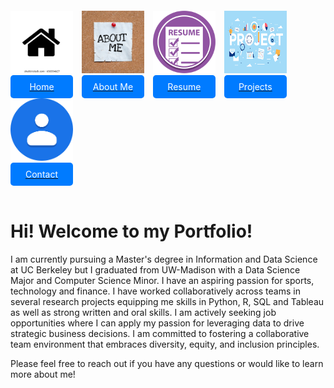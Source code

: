 <div style="margin-top: 20px;">
    <a href="/" style="display: inline-block; text-align: center; margin-right: 10px;">
        <img src="/assets/home_pic.webp" alt="Home" style="width: 100px; height: 100px;"><br>
        <span style="display: block; background-color: #007bff; color: white; padding: 10px; border-radius: 5px;">Home</span>
    </a>
    <a href="/about" style="display: inline-block; text-align: center; margin-right: 10px;">
        <img src="/assets/about_pic.jpeg" alt="About Me" style="width: 100px; height: 100px;"><br>
        <span style="display: block; background-color: #007bff; color: white; padding: 10px; border-radius: 5px;">About Me</span>
    </a>
    <a href="/resume" style="display: inline-block; text-align: center; margin-right: 10px;">
        <img src="/assets/resumes_pic.png" alt="Resume" style="width: 100px; height: 100px;"><br>
        <span style="display: block; background-color: #007bff; color: white; padding: 10px; border-radius: 5px;">Resume</span>
    </a>
    <a href="/projects" style="display: inline-block; text-align: center; margin-right: 10px;">
        <img src="/assets/project_pic.png" alt="Projects" style="width: 100px; height: 100px;"><br>
        <span style="display: block; background-color: #007bff; color: white; padding: 10px; border-radius: 5px;">Projects</span>
    </a>
    <a href="/contact" style="display: inline-block; text-align: center; margin-right: 10px;">
        <img src="/assets/contact_pic.png" alt="Contact" style="width: 100px; height: 100px;"><br>
        <span style="display: block; background-color: #007bff; color: white; padding: 10px; border-radius: 5px;">Contact</span>
    </a>
</div>

<br>

# Hi! Welcome to my Portfolio!

I am currently pursuing a Master's degree in Information and Data Science at UC Berkeley but I graduated from UW-Madison with a Data Science Major and Computer Science Minor. I have an aspiring passion for sports, technology and finance. I have worked collaboratively across teams in several research projects equipping me skills in Python, R, SQL and Tableau as well as strong written and oral skills. I am actively seeking job opportunities where I can apply my passion for leveraging data to drive strategic business decisions. I am committed to fostering a collaborative team environment that embraces diversity, equity, and inclusion principles.

Please feel free to reach out if you have any questions or would like to learn more about me!

